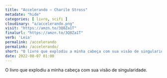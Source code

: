 ```yaml
---
title: "Accelerando — Charile Stross"
metadate: "hide"
categories: [ livro, scifi ]
cloudinary: "a/accelerando.png"
visit: "https://amzn.to/3Q8Za1T"
finalurl: "https://amzn.to/3Q8Za1T"
verb: 'Leia'
permalink: /accelerando
permalink: /accelerando/
short: "O livro que explodiu a minha cabeça com sua visão de singularidade."
date: 2022-08-07 01:00
---
```

O livro que explodiu a minha cabeça com sua visão de singularidade.